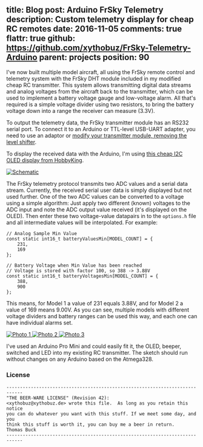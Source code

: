 title: Blog
post: Arduino FrSky Telemetry
description: Custom telemetry display for cheap RC remotes
date: 2016-11-05
comments: true
flattr: true
github: https://github.com/xythobuz/FrSky-Telemetry-Arduino
parent: projects
position: 90
---

I've now built multiple model aircraft, all using the FrSky remote control and telemetry system with the FrSky DHT module included in my modified cheap RC transmitter. This system allows transmitting digital data streams and analog voltages from the aircraft back to the transmitter, which can be used to implement a battery voltage gauge and low-voltage alarm. All that's required is a simple voltage divider using two resistors, to bring the battery voltage down into a range the receiver can measure (3.3V).

To output the telemetry data, the FrSky transmitter module has an RS232 serial port. To connect it to an Arduino or TTL-level USB-UART adapter, you need to use an adaptor or [modify your transmitter module, removing the level shifter](http://majek.mamy.to/en/frsky-dht-ttl-mod/).

To display the received data with the Arduino, I'm using [this cheap I2C OLED display from HobbyKing](https://www.hobbyking.com/en_us/multiwii-oled-display-module-i2c-128x64-dot-mwc.html).

<div class="lightgallery">
    <a href="https://i.imgur.com/4W3O9zr.png">
        <img src="https://i.imgur.com/pa8UJW8.png" alt="Schematic">
    </a>
</div>

The FrSky telemetry protocol transmits two ADC values and a serial data stream. Currently, the received serial user data is simply displayed but not used further. One of the two ADC values can be converted to a voltage using a simple algorithm: Just apply two different (known) voltages to the ADC input and note the ADC output value received (it's displayed on the OLED). Then enter these two voltage-value datapairs in to the `options.h` file and all intermediate values will be interpolated. For example:

    // Analog Sample Min Value
    const static int16_t batteryValuesMin[MODEL_COUNT] = {
        231,
        169
    };
    
    // Battery Voltage when Min Value has been reached
    // Voltage is stored with factor 100, so 388 -> 3.88V
    const static int16_t batteryVoltagesMin[MODEL_COUNT] = {
        388,
        900
    };

This means, for Model 1 a value of 231 equals 3.88V, and for Model 2 a value of 169 means 9.00V. As you can see, multiple models with different voltage dividers and battery ranges can be used this way, and each one can have individual alarms set.

<div class="lightgallery">
    <a href="http://i.imgur.com/U6wNsI4.jpg">
        <img src="http://i.imgur.com/Uuro1FN.png" alt="Photo 1">
    </a>
    <a href="http://i.imgur.com/cExsBPu.jpg">
        <img src="http://i.imgur.com/MOI2jv5.png" alt="Photo 2">
    </a>
    <a href="http://i.imgur.com/C18T33u.jpg">
        <img src="http://i.imgur.com/ve6bCwT.png" alt="Photo 3">
    </a>
</div>

I've used an Arduino Pro Mini and could easily fit it, the OLED, beeper, switched and LED into my existing RC transmitter. The sketch should run without changes on any Arduino based on the Atmega328.

### License

    ----------------------------------------------------------------------------
    "THE BEER-WARE LICENSE" (Revision 42):
    <xythobuz@xythobuz.de> wrote this file.  As long as you retain this notice
    you can do whatever you want with this stuff. If we meet some day, and you
    think this stuff is worth it, you can buy me a beer in return.   Thomas Buck
    ----------------------------------------------------------------------------

